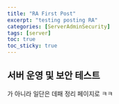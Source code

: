 ```yaml
---
title: "RA First Post"
excerpt: "testing posting RA"
categories: [ServerAdminSecurity]
tags: [server]
toc: true
toc_sticky: true
---
```


## 서버 운영 및 보안 테스트

가 아니라 일단은 데패 정리 페이지로 ㅋㅋ